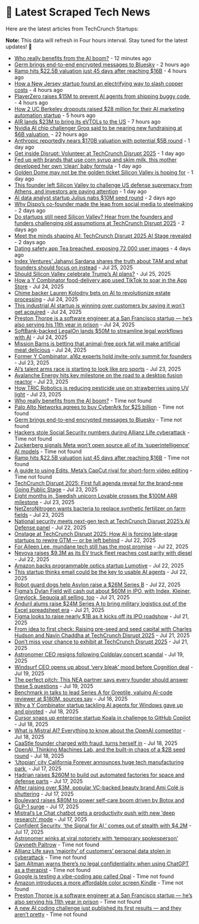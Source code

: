 
# 📰 Latest Scraped Tech News

Here are the latest articles from TechCrunch Startups:

**Note:** This data will refresh in Four hours interval. Stay tuned for the latest updates! 🔄
- [Who really benefits from the AI boom?](https://techcrunch.com/podcast/who-really-benefits-from-the-ai-boom/) - 12 minutes ago
- [Germ brings end-to-end encrypted messages to Bluesky](https://techcrunch.com/2025/07/30/germ-brings-end-to-end-encrypted-messages-to-bluesky/) - 2 hours ago
- [Ramp hits $22.5B valuation just 45 days after reaching $16B](https://techcrunch.com/2025/07/30/ramp-hits-22-5b-valuation-just-45-days-after-reaching-16b/) - 4 hours ago
- [How a New Jersey startup found an electrifying way to slash copper costs](https://techcrunch.com/2025/07/30/how-a-new-jersey-startup-found-an-electrifying-way-to-slash-copper-costs/) - 4 hours ago
- [PlayerZero raises $15M to prevent AI agents from shipping buggy code ](https://techcrunch.com/2025/07/30/playerzero-raises-15m-to-prevent-ai-agents-from-shipping-buggy-code/) - 4 hours ago
- [How 2 UC Berkeley dropouts raised $28 million for their AI marketing automation startup](https://techcrunch.com/2025/07/30/how-2-uc-berkeley-dropouts-raised-28-million-for-their-ai-marketing-automation-startup/) - 5 hours ago
- [AIR lands $23M to bring its eVTOLs to the US](https://techcrunch.com/2025/07/30/air-secures-23m-to-boost-u-s-expansion-and-evtol-innovation/) - 7 hours ago
- [Nvidia AI chip challenger Groq said to be nearing new fundraising at $6B valuation ](https://techcrunch.com/2025/07/29/nvidia-ai-chip-challenger-groq-said-to-be-nearing-new-fundraising-at-6b-valuation/) - 22 hours ago
- [Anthropic reportedly nears $170B valuation with potential $5B round](https://techcrunch.com/2025/07/29/anthropic-reportedly-nears-170b-valuation-with-potential-5b-round/) - 1 day ago
- [Get inside Disrupt: Volunteer at TechCrunch Disrupt 2025](https://techcrunch.com/2025/07/29/get-inside-disrupt-volunteer-at-techcrunch-disrupt-2025/) - 1 day ago
- [Fed up with brands that use corn syrup and skim milk, this mother developed her own ‘clean’ baby formula](https://techcrunch.com/2025/07/29/fed-up-with-brands-that-use-corn-syrup-and-skim-milk-this-mother-developed-her-own-clean-baby-formula/) - 1 day ago
- [Golden Dome may not be the golden ticket Silicon Valley is hoping for](https://techcrunch.com/2025/07/29/golden-dome-may-not-be-the-golden-ticket-silicon-valley-is-hoping-for/) - 1 day ago
- [This founder left Silicon Valley to challenge US defense supremacy from Athens, and investors are paying attention](https://techcrunch.com/2025/07/29/this-founder-left-silicon-valley-to-challenge-u-s-defense-supremacy-from-athens-and-investors-are-paying-attention/) - 1 day ago
- [AI data analyst startup Julius nabs $10M seed round](https://techcrunch.com/2025/07/28/ai-data-analyst-startup-julius-nabs-10m-seed-round/) - 2 days ago
- [Why Dispo’s co-founder made the leap from social media to steelmaking](https://techcrunch.com/2025/07/28/why-dispos-co-founder-made-the-leap-from-social-media-to-steelmaking/) - 2 days ago
- [Do startups still need Silicon Valley? Hear from the founders and funders challenging old assumptions at TechCrunch Disrupt 2025](https://techcrunch.com/2025/07/28/do-startups-still-need-silicon-valley-hear-from-the-founders-and-funders-challenging-old-assumptions-at-techcrunch-disrupt-2025/) - 2 days ago
- [Meet the minds shaping AI: TechCrunch Disrupt 2025 AI Stage revealed](https://techcrunch.com/2025/07/28/meet-the-minds-shaping-ai-techcrunch-disrupt-2025-ai-stage-revealed/) - 2 days ago
- [Dating safety app Tea breached, exposing 72,000 user images](https://techcrunch.com/2025/07/26/dating-safety-app-tea-breached-exposing-72000-user-images/) - 4 days ago
- [Index Ventures’ Jahanvi Sardana shares the truth about TAM and what founders should focus on instead](https://techcrunch.com/2025/07/25/index-ventures-jahanvi-sardana-shares-the-truth-about-tam-and-what-founders-should-focus-on-instead/) - Jul 25, 2025
- [Should Silicon Valley celebrate Trump’s AI plans?](https://techcrunch.com/podcast/should-silicon-valley-celebrate-trumps-ai-plans/) - Jul 25, 2025
- [How a Y Combinator food-delivery app used TikTok to soar in the App Store](https://techcrunch.com/2025/07/24/how-a-y-combinator-food-delivery-app-used-tiktok-to-soar-in-the-app-store/) - Jul 24, 2025
- [Chime backer Lauren Kolodny bets on AI to revolutionize estate processing](https://techcrunch.com/2025/07/24/chime-backer-lauren-kolodny-bets-on-ai-to-revolutionize-estate-processing/) - Jul 24, 2025
- [This industrial AI startup is winning over customers by saying it won’t get acquired](https://techcrunch.com/2025/07/24/this-industrial-ai-startup-is-winning-over-customers-by-saying-it-wont-get-acquired/) - Jul 24, 2025
- [Preston Thorpe is a software engineer at a San Francisco startup — he’s also serving his 11th year in prison](https://techcrunch.com/2025/07/24/preston-thorpe-is-a-software-engineer-at-a-san-francisco-startup-hes-also-serving-his-11th-year-in-prison/) - Jul 24, 2025
- [SoftBank-backed LegalOn lands $50M to streamline legal workflows with AI](https://techcrunch.com/2025/07/24/softbank-backed-legalon-fuels-ai-for-in-house-legal-team-with-50m-series-e/) - Jul 24, 2025
- [Mission Barns is betting that animal-free pork fat will make artificial meat delicious](https://techcrunch.com/2025/07/24/mission-barns-is-betting-that-animal-free-pork-fat-will-make-artificial-meat-delicious/) - Jul 24, 2025
- [Former Y Combinator, a16z experts hold invite-only summit for founders](https://techcrunch.com/2025/07/23/former-y-combinator-a16z-experts-hold-invite-only-summit-for-founders/) - Jul 23, 2025
- [AI’s talent arms race is starting to look like pro sports](https://techcrunch.com/podcast/ais-talent-arms-race-is-starting-to-look-like-pro-sports/) - Jul 23, 2025
- [Avalanche Energy hits key milestone on the road to a desktop fusion reactor](https://techcrunch.com/2025/07/23/avalanche-energy-hits-key-milestone-on-the-road-to-a-desktop-fusion-reactor/) - Jul 23, 2025
- [How TRIC Robotics is reducing pesticide use on strawberries using UV light](https://techcrunch.com/2025/07/23/how-tric-robotics-is-reducing-pesticide-use-on-strawberries-using-uv-light/) - Jul 23, 2025
- [Who really benefits from the AI boom?](https://techcrunch.com/podcast/who-really-benefits-from-the-ai-boom/) - Time not found
- [Palo Alto Networks agrees to buy CyberArk for $25 billion](https://techcrunch.com/2025/07/30/palo-alto-networks-agrees-to-buy-cyberark-for-25-billion/) - Time not found
- [Germ brings end-to-end encrypted messages to Bluesky](https://techcrunch.com/2025/07/30/germ-brings-end-to-end-encrypted-messages-to-bluesky/) - Time not found
- [Hackers stole Social Security numbers during Allianz Life cyberattack](https://techcrunch.com/2025/07/30/hackers-stole-social-security-numbers-during-allianz-life-cyberattack/) - Time not found
- [Zuckerberg signals Meta won’t open source all of its ‘superintelligence’ AI models](https://techcrunch.com/2025/07/30/zuckerberg-says-meta-likely-wont-open-source-all-of-its-superintelligence-ai-models/) - Time not found
- [Ramp hits $22.5B valuation just 45 days after reaching $16B](https://techcrunch.com/2025/07/30/ramp-hits-22-5b-valuation-just-45-days-after-reaching-16b/) - Time not found
- [A guide to using Edits, Meta’s CapCut rival for short-form video editing](https://techcrunch.com/2025/07/30/a-guide-to-using-edits-metas-new-capcut-rival-for-short-form-video-editing/) - Time not found
- [TechCrunch Disrupt 2025: First full agenda reveal for the brand-new Going Public Stage](https://techcrunch.com/2025/07/23/techcrunch-disrupt-2025-first-full-agenda-reveal-for-the-brand-new-going-public-stage/) - Jul 23, 2025
- [Eight months in, Swedish unicorn Lovable crosses the $100M ARR milestone](https://techcrunch.com/2025/07/23/eight-months-in-swedish-unicorn-lovable-crosses-the-100m-arr-milestone/) - Jul 23, 2025
- [NetZeroNitrogen wants bacteria to replace synthetic fertilizer on farm fields](https://techcrunch.com/2025/07/23/netzeronitrogen-wants-bacteria-to-replace-synthetic-fertilizer-on-farm-fields/) - Jul 23, 2025
- [National security meets next-gen tech at TechCrunch Disrupt 2025’s AI Defense panel](https://techcrunch.com/2025/07/22/national-security-meets-next-gen-tech-at-techcrunch-disrupt-2025s-ai-defense-panel/) - Jul 22, 2025
- [Onstage at TechCrunch Disrupt 2025: How AI is forcing late-stage startups to rewire GTM — or be left behind](https://techcrunch.com/2025/07/22/on-stage-at-techcrunch-disrupt-2025-how-ai-is-forcing-late-stage-startups-to-rewire-gtm-or-be-left-behind/) - Jul 22, 2025
- [For Aileen Lee, mundane tech still has the most promise](https://techcrunch.com/podcast/for-aileen-lee-mundane-tech-is-still-has-the-most-promise/) - Jul 22, 2025
- [Nevoya raises $9.3M as its EV truck fleet reaches cost parity with diesel](https://techcrunch.com/2025/07/22/nevoya-raises-9-3m-seed-round-as-its-ev-truck-fleet-reaches-cost-parity-with-diesel/) - Jul 22, 2025
- [Amazon backs programmable optics startup Lumotive](https://techcrunch.com/2025/07/22/amazon-backs-programmable-optics-startup-lumotive/) - Jul 22, 2025
- [This startup thinks email could be the key to usable AI agents](https://techcrunch.com/2025/07/22/this-startup-thinks-email-could-be-the-key-to-usable-ai-agents/) - Jul 22, 2025
- [Robot guard dogs help Asylon raise a $26M Series B](https://techcrunch.com/2025/07/22/robot-guard-dogs-help-asylon-raise-a-26m-series-b/) - Jul 22, 2025
- [Figma’s Dylan Field will cash out about $60M in IPO, with Index, Kleiner, Greylock, Sequoia all selling, too](https://techcrunch.com/2025/07/21/figmas-dylan-field-will-cash-out-about-60m-in-ipo-with-index-kleiner-greylock-sequoia-all-selling-too/) - Jul 21, 2025
- [Anduril alums raise $24M Series A to bring military logistics out of the Excel spreadsheet era](https://techcrunch.com/2025/07/21/anduril-alums-raise-24m-series-a-to-bring-military-logistics-out-of-the-excel-spreadsheet-era/) - Jul 21, 2025
- [Figma looks to raise nearly $1B as it kicks off its IPO roadshow](https://techcrunch.com/2025/07/21/figma-looks-to-raise-nearly-1-billion-as-it-kicks-off-its-ipo-roadshow/) - Jul 21, 2025
- [From idea to first check: Raising pre-seed and seed capital with Charles Hudson and Navin Chaddha at TechCrunch Disrupt 2025](https://techcrunch.com/2025/07/21/from-idea-to-first-check-raising-pre-seed-and-seed-capital-at-techcrunch-disrupt-2025/) - Jul 21, 2025
- [Don’t miss your chance to exhibit at TechCrunch Disrupt 2025](https://techcrunch.com/2025/07/21/dont-miss-your-chance-to-exhibit-at-techcrunch-disrupt-2025/) - Jul 21, 2025
- [Astronomer CEO resigns following Coldplay concert scandal](https://techcrunch.com/2025/07/19/astronomer-ceo-resigns-following-coldplay-concert-scandal/) - Jul 19, 2025
- [Windsurf CEO opens up about ‘very bleak’ mood before Cognition deal](https://techcrunch.com/2025/07/19/windsurf-ceo-opens-up-about-very-bleak-mood-before-cognition-deal/) - Jul 19, 2025
- [The perfect pitch: This NEA partner says every founder should answer these 5 questions](https://techcrunch.com/2025/07/19/the-perfect-pitch-this-nea-partner-says-every-founder-should-answer-these-5-questions/) - Jul 19, 2025
- [Benchmark in talks to lead Series A for Greptile, valuing AI-code reviewer at $180M, sources say](https://techcrunch.com/2025/07/18/benchmark-in-talks-to-lead-series-a-for-greptile-valuing-ai-code-reviewer-at-180m-sources-say/) - Jul 18, 2025
- [Why a Y Combinator startup tackling AI agents for Windows gave up and pivoted](https://techcrunch.com/2025/07/18/why-a-y-combinator-startup-tackling-ai-agents-for-windows-gave-up-and-pivoted/) - Jul 18, 2025
- [Cursor snaps up enterprise startup Koala in challenge to GitHub Copilot](https://techcrunch.com/2025/07/18/cursor-snaps-up-enterprise-startup-koala-in-challenge-to-github-copilot/) - Jul 18, 2025
- [What is Mistral AI? Everything to know about the OpenAI competitor](https://techcrunch.com/2025/07/18/what-is-mistral-ai-everything-to-know-about-the-openai-competitor/) - Jul 18, 2025
- [CaaStle founder charged with fraud, turns herself in](https://techcrunch.com/2025/07/18/caastle-founder-charged-with-fraud-turns-herself-in/) - Jul 18, 2025
- [OpenAI, Thinking Machines Lab, and the built-in chaos of a $2B seed round](https://techcrunch.com/podcast/openai-thinking-machines-lab-and-the-built-in-chaos-of-a-2b-seed-round/) - Jul 18, 2025
- [‘Utopian’ city California Forever announces huge tech manufacturing park ](https://techcrunch.com/2025/07/17/utopian-city-california-forever-announces-huge-tech-manufacturing-park/) - Jul 17, 2025
- [Hadrian raises $260M to build out automated factories for space and defense parts](https://techcrunch.com/2025/07/17/hadrian-raises-260m-to-build-out-automated-factories-for-space-and-defense-parts/) - Jul 17, 2025
- [After raising over $3M, popular VC-backed beauty brand Ami Colé is shuttering](https://techcrunch.com/2025/07/17/after-raising-over-3m-popular-vc-backed-beauty-brand-ami-cole-is-shuttering/) - Jul 17, 2025
- [Boulevard raises $80M to power self-care boom driven by Botox and GLP-1 surge](https://techcrunch.com/2025/07/17/boulevard-raises-80m-to-power-self-care-boom-driven-by-botox-and-glp-1-surge/) - Jul 17, 2025
- [Mistral’s Le Chat chatbot gets a productivity push with new ‘deep research’ mode](https://techcrunch.com/2025/07/17/mistrals-le-chat-chatbot-gets-a-productivity-push-with-new-deep-research-mode/) - Jul 17, 2025
- [Confident Security, ‘the Signal for AI,’ comes out of stealth with $4.2M](https://techcrunch.com/2025/07/17/confident-security-the-signal-for-ai-comes-out-of-stealth-with-4-2m/) - Jul 17, 2025
- [Astronomer winks at viral notoriety with ‘temporary spokesperson’ Gwyneth Paltrow](https://techcrunch.com/2025/07/26/astronomer-winks-at-viral-notoriety-with-temporary-spokesperson-gwyneth-paltrow/) - Time not found
- [Allianz Life says ‘majority’ of customers’ personal data stolen in cyberattack](https://techcrunch.com/2025/07/26/allianz-life-says-majority-of-customers-personal-data-stolen-in-cyberattack/) - Time not found
- [Sam Altman warns there’s no legal confidentiality when using ChatGPT as a therapist](https://techcrunch.com/2025/07/25/sam-altman-warns-theres-no-legal-confidentiality-when-using-chatgpt-as-a-therapist/) - Time not found
- [Google is testing a vibe-coding app called Opal](https://techcrunch.com/2025/07/25/google-is-testing-a-vibe-coding-app-called-opal/) - Time not found
- [Amazon introduces a more affordable color screen Kindle](https://techcrunch.com/2025/07/24/amazon-introduces-a-more-affordable-color-screen-kindle/) - Time not found
- [Preston Thorpe is a software engineer at a San Francisco startup — he’s also serving his 11th year in prison](https://techcrunch.com/2025/07/24/preston-thorpe-is-a-software-engineer-at-a-san-francisco-startup-hes-also-serving-his-11th-year-in-prison/) - Time not found
- [A new AI coding challenge just published its first results — and they aren’t pretty](https://techcrunch.com/2025/07/23/a-new-ai-coding-challenge-just-published-its-first-results-and-they-arent-pretty/) - Time not found